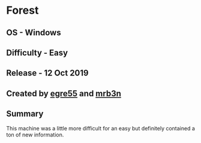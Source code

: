 # Forest
## OS - Windows
## Difficulty - Easy
## Release - 12 Oct 2019
## Created by [egre55](https://www.hackthebox.com/home/users/profile/1190) and [mrb3n](https://www.hackthebox.com/home/users/profile/2984)

## Summary
This machine was a little more difficult for an easy but definitely contained a ton of new information. 
